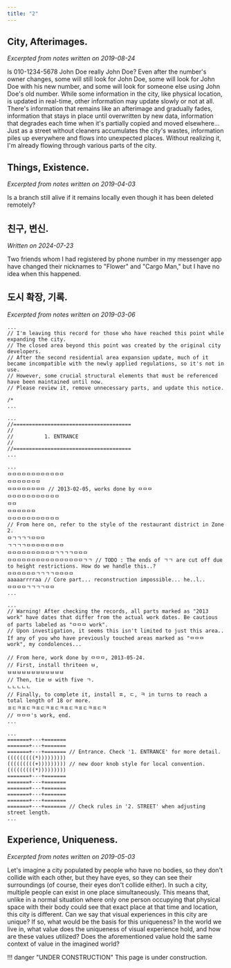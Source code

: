 ```yaml
---
title: "2"
---
```


## City, Afterimages.
*Excerpted from notes written on 2019-08-24*

Is 010-1234-5678 John Doe really John Doe? Even after the number's owner changes, some will still look for John Doe, some will look for John Doe with his new number, and some will look for someone else using John Doe's old number. While some information in the city, like physical location, is updated in real-time, other information may update slowly or not at all. There's information that remains like an afterimage and gradually fades, information that stays in place until overwritten by new data, information that degrades each time when it's partially copied and moved elsewhere...
Just as a street without cleaners accumulates the city's wastes, information piles up everywhere and flows into unexpected places. Without realizing it, I'm already flowing through various parts of the city.


## Things, Existence.
*Excerpted from notes written on 2019-04-03*

Is a branch still alive if it remains locally even though it has been deleted remotely?

## 친구, 변신.
*Written on 2024-07-23*

Two friends whom I had registered by phone number in my messenger app have changed their nicknames to "Flower" and "Cargo Man," but I have no idea when this happened.

## 도시 확장, 기록.
*Excerpted from notes written on 2019-03-06*
```
...
// I'm leaving this record for those who have reached this point while expanding the city. 
// The closed area beyond this point was created by the original city developers.
// After the second residential area expansion update, much of it became incompatible with the newly applied regulations, so it's not in use.
// However, some crucial structural elements that must be referenced have been maintained until now.
// Please review it, remove unnecessary parts, and update this notice.

/*
...

...
//======================================
//
//          1. ENTRANCE
//
//======================================
...

...
ㅁㅁㅁㅁㅁㅁㅁㅁㅁㅁㅁㅁ
ㅁㅁㅁㅁㅁㅁㅁ
ㅁㅁㅁㅁㅁㅁㅁㅁ // 2013-02-05, works done by ㅁㅁㅁ
ㅁㅁㅁㅁㅁㅁㅁㅁㅁㅁㅁ
ㅁㅁ
ㅁㅁㅁㅁㅁㅁ
ㅁㅁㅁㅁㅁㅁㅁㅁㅁㅁㅁ
// From here on, refer to the style of the restaurant district in Zone 2.
ㅁㄱㄱㄱㄱㅁㅁㅁ
ㄱㄱㄱㄱㅁㅁㅁㅁㅁㅁㅁㅁ
ㅁㅁㅁㅁㅁㅁㅁㅁㅁㅁㄱㄱㄱㄱㅁㅁㅁ
ㅁㅁㅁㅁㅁㅁㅁㅁㅁㅁㅁㅁㅁㅁㅁㅁㄱㄱ // TODO : The ends of ㄱㄱ are cut off due to height restrictions. How do we handle this..?
ㅁㅁㅁㅁㅁㅁㄱㄱㄱㄱㅁㅁㅁㅁ
aaaaarrrraa // Core part... reconstruction impossible... he..l..
ㅁㅁㅁㅁㄱㄱㄱㄱㅁㅁ
...

...
// Warning! After checking the records, all parts marked as "2013 work" have dates that differ from the actual work dates. Be cautious of parts labeled as "ㅁㅁㅁ work". 
// Upon investigation, it seems this isn't limited to just this area.. If any of you who have previously touched areas marked as "ㅁㅁㅁ work", my condolences...

// From here, work done by ㅁㅁㅁ, 2013-05-24.
// First, install thriteen ㅂ,
ㅂㅂㅂㅂㅂㅂㅂㅂㅂㅂㅂㅂ
// Then, tie ㅂ with five ㄱ.
ㄴㄴㄴㄴㄴ
// Finally, to complete it, install ㅍ, ㄷ, ㅋ in turns to reach a total length of 18 or more.
ㅍㄷㅋㅍㄷㅋㅍㄷㅋㅍㄷㅋㅍㄷㅋㅍㄷㅋㅍㄷㅋ
// ㅁㅁㅁ's work, end.
...

...
=======+---+=======
=======+---+=======
=======+---+======= // Entrance. Check '1. ENTRANCE' for more detail.
(((((((((*)))))))))
(((((((((+))))))))) // new door knob style for local convention.
(((((((((*))))))))) 
=======+---+=======
=======+---+=======
=======+---+=======
=======+---+=======
=======+---+=======
=======+---+======= // Check rules in '2. STREET' when adjusting street length.
...
```

## Experience, Uniqueness.
*Excerpted from notes written on 2019-05-03*

Let's imagine a city populated by people who have no bodies, so they don't collide with each other, but they have eyes, so they can see their surroundings (of course, their eyes don't collide either). In such a city, multiple people can exist in one place simultaneously. This means that, unlike in a normal situation where only one person occupying that physical space with their body could see that exact place at that time and location, this city is different.
Can we say that visual experiences in this city are unique? If so, what would be the basis for this uniqueness? In the world we live in, what value does the uniqueness of visual experience hold, and how are these values utilized? Does the aforementioned value hold the same context of value in the imagined world?


!!! danger "UNDER CONSTRUCTION"
    This page is under construction.
